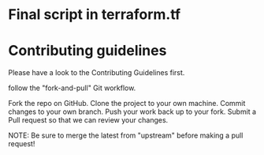 # Final script in terraform.tf

# Contributing guidelines
Please have a look to the Contributing Guidelines first.

follow the "fork-and-pull" Git workflow.

Fork the repo on GitHub.
Clone the project to your own machine.
Commit changes to your own branch.
Push your work back up to your fork.
Submit a Pull request so that we can review your changes.

NOTE: Be sure to merge the latest from "upstream" before making a pull request!
